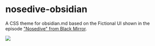 # nosedive-obsidian
A CSS theme for obsidian.md based on the Fictional UI shown in the episode ["Nosedive" from Black Mirror](https://www.gemmagrace.co.uk/NOSEDIVE-2016).

![](https://payload.cargocollective.com/1/9/308321/12042234/WEB_10_1920.jpg)
